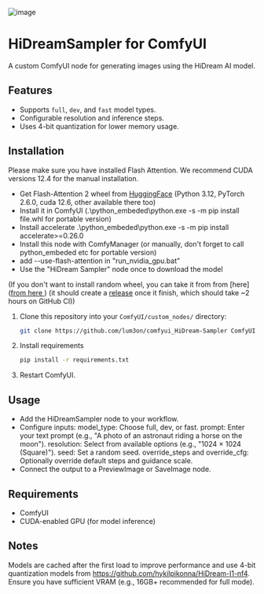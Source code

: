 ![image](https://github.com/user-attachments/assets/3d4e9bee-772b-4c57-84cb-b5a6da30efd5)

# HiDreamSampler for ComfyUI

A custom ComfyUI node for generating images using the HiDream AI model.

## Features
- Supports `full`, `dev`, and `fast` model types.
- Configurable resolution and inference steps.
- Uses 4-bit quantization for lower memory usage.

## Installation
Please make sure you have installed Flash Attention. We recommend CUDA versions 12.4 for the manual installation.

- Get Flash-Attention 2 wheel from [HuggingFace](https://huggingface.co/lldacing/flash-attention-windows-wheel/blob/main/flash_attn-2.7.4%2Bcu126torch2.6.0cxx11abiFALSE-cp312-cp312-win_amd64.whl) (Python 3.12, PyTorch 2.6.0, cuda 12.6, other available there too)
- Install it in ComfyUI (.\python_embeded\python.exe -s -m pip install file.whl for portable version)
- Install accelerate .\python_embeded\python.exe -s -m pip install accelerate>=0.26.0
- Install this node with ComfyManager (or manually, don't forget to call python_embeded etc for portable version)
- add --use-flash-attention in "run_nvidia_gpu.bat"
- Use the "HiDream Sampler" node once to download the model

(If you don't want to install random wheel, you can take it from from [here]([from here ](https://github.com/Foul-Tarnished/flash-attention/actions)) (it should create a [release](https://github.com/Foul-Tarnished/flash-attention/releases) once it finish, which should take ~2 hours on GitHub CI))

1. Clone this repository into your `ComfyUI/custom_nodes/` directory:
   ```bash
   git clone https://github.com/lum3on/comfyui_HiDream-Sampler ComfyUI/custom_nodes/comfui_HiDream-Sampler

2. Install requirements
    ```bash
    pip install -r requirements.txt

3. Restart ComfyUI.

## Usage
- Add the HiDreamSampler node to your workflow.
- Configure inputs:
    model_type: Choose full, dev, or fast.
    prompt: Enter your text prompt (e.g., "A photo of an astronaut riding a horse on the moon").
    resolution: Select from available options (e.g., "1024 × 1024 (Square)").
    seed: Set a random seed.
    override_steps and override_cfg: Optionally override default steps and guidance scale.
- Connect the output to a PreviewImage or SaveImage node.

## Requirements
- ComfyUI
- CUDA-enabled GPU (for model inference)

## Notes
Models are cached after the first load to improve performance and use 4-bit quantization models from https://github.com/hykilpikonna/HiDream-I1-nf4.
Ensure you have sufficient VRAM (e.g., 16GB+ recommended for full mode).
